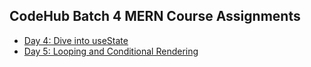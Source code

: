 ## CodeHub Batch 4 MERN Course Assignments

- [Day 4: Dive into useState](Day4)
- [Day 5: Looping and Conditional Rendering](Day5)

